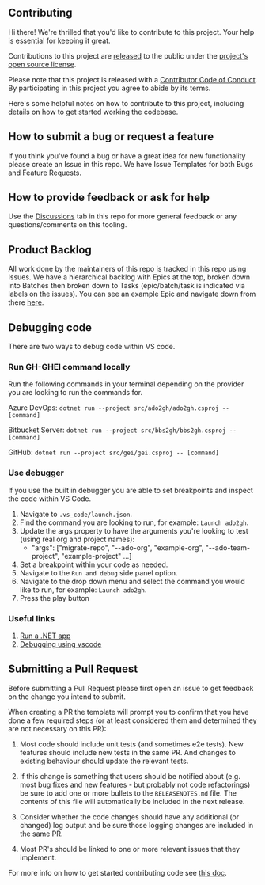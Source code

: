 ## Contributing

Hi there! We're thrilled that you'd like to contribute to this project. Your help is essential for keeping it great.

Contributions to this project are [released](https://docs.github.com/site-policy/github-terms/github-terms-of-service#6-contributions-under-repository-license) to the public under the [project's open source license](LICENSE.md).

Please note that this project is released with a [Contributor Code of Conduct](CODE_OF_CONDUCT.md). By participating in this project you agree to abide by its terms.

Here's some helpful notes on how to contribute to this project, including details on how to get started working the codebase.

## How to submit a bug or request a feature

If you think you've found a bug or have a great idea for new functionality please create an Issue in this repo. We have Issue Templates for both Bugs and Feature Requests.

## How to provide feedback or ask for help

Use the [Discussions](https://github.com/github/gh-gei/discussions) tab in this repo for more general feedback or any questions/comments on this tooling.

## Product Backlog

All work done by the maintainers of this repo is tracked in this repo using Issues. We have a hierarchical backlog with Epics at the top, broken down into Batches then broken down to Tasks (epic/batch/task is indicated via labels on the issues). You can see an example Epic and navigate down from there [here](https://github.com/github/gh-gei/issues/101).


## Debugging code 

There are two ways to debug code within VS code. 

### Run GH-GHEI command locally
Run the following commands in your terminal depending on the provider you are looking to run the commands for. 

Azure DevOps: 
`dotnet run --project src/ado2gh/ado2gh.csproj -- [command]`

Bitbucket Server: 
`dotnet run --project src/bbs2gh/bbs2gh.csproj -- [command]`

GitHub:
`dotnet run --project src/gei/gei.csproj -- [command]`

### Use debugger

If you use the built in debugger you are able to set breakpoints and inspect the code within VS Code. 

1. Navigate to `.vs_code/launch.json`.
2. Find the command you are looking to run, for example: `Launch ado2gh`.
3. Update the args property to have the arguments you're looking to test (using real org and project names):
    - "args": ["migrate-repo", "--ado-org", "example-org", "--ado-team-project", "example-project" ...]
4. Set a breakpoint within your code as needed.
5. Navigate to the `Run and debug` side panel option.
6. Navigate to the drop down menu and select the command you would like to run, for example: `Launch ado2gh`.
7. Press the play button

### Useful links 

1. [Run a .NET app](https://learn.microsoft.com/en-us/dotnet/core/tools/dotnet-run)
2. [Debugging using vscode](https://code.visualstudio.com/docs/editor/debugging)

## Submitting a Pull Request

Before submitting a Pull Request please first open an issue to get feedback on the change you intend to submit.

When creating a PR the template will prompt you to confirm that you have done a few required steps (or at least considered them and determined they are not necessary on this PR):

1. Most code should include unit tests (and sometimes e2e tests). New features should include new tests in the same PR. And changes to existing behaviour should update the relevant tests.

2. If this change is something that users should be notified about (e.g. most bug fixes and new features - but probably not code refactorings) be sure to add one or more bullets to the `RELEASENOTES.md` file. The contents of this file will automatically be included in the next release.

3. Consider whether the code changes should have any additional (or changed) log output and be sure those logging changes are included in the same PR.

4. Most PR's should be linked to one or more relevant issues that they implement.

For more info on how to get started contributing code see [this doc](docs/ContributingCode.md).
